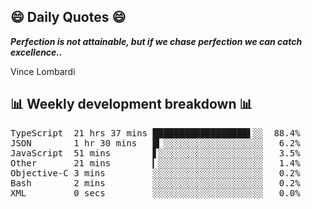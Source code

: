 ## 😄 Daily Quotes 😄

_**Perfection is not attainable, but if we chase perfection we can catch excellence..**_

Vince Lombardi



## 📊 Weekly development breakdown 📊

<pre>TypeScript  21 hrs 37 mins ██████████████████▌░░  88.4%
JSON        1 hr 30 mins   █▎░░░░░░░░░░░░░░░░░░░   6.2%
JavaScript  51 mins        ▋░░░░░░░░░░░░░░░░░░░░   3.5%
Other       21 mins        ▎░░░░░░░░░░░░░░░░░░░░   1.4%
Objective-C 3 mins         ░░░░░░░░░░░░░░░░░░░░░   0.2%
Bash        2 mins         ░░░░░░░░░░░░░░░░░░░░░   0.2%
XML         0 secs         ░░░░░░░░░░░░░░░░░░░░░   0.0%</pre>